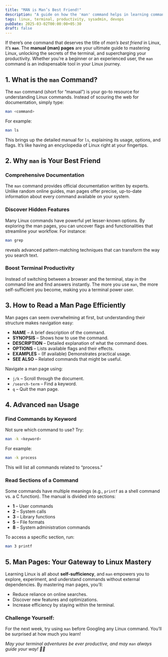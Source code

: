 ```yaml
---
title: "MAN is Man’s Best Friend!"
description: "A guide on how the 'man' command helps in learning commands and boosting terminal productivity."
tags: linux, terminal, productivity, sysadmin, devops
pubDate: 2025-03-02T00:00:00+05:30
draft: false
---
```


If there’s one command that deserves the title of _man’s best friend_ in Linux, it’s **`man`**. The **manual (man) pages** are your ultimate guide to mastering Linux, unlocking the secrets of the terminal, and supercharging your productivity. Whether you’re a beginner or an experienced user, the `man` command is an indispensable tool in your Linux journey.

## 1. **What is the `man` Command?**

The `man` command (short for “manual”) is your go-to resource for understanding Linux commands. Instead of scouring the web for documentation, simply type:

```sh
man <command>
```

For example:

```sh
man ls
```

This brings up the detailed manual for `ls`, explaining its usage, options, and flags. It’s like having an encyclopedia of Linux right at your fingertips.

## 2. **Why `man` is Your Best Friend**

### **Comprehensive Documentation**
The `man` command provides official documentation written by experts. Unlike random online guides, man pages offer precise, up-to-date information about every command available on your system.

### **Discover Hidden Features**
Many Linux commands have powerful yet lesser-known options. By exploring the man pages, you can uncover flags and functionalities that streamline your workflow. For instance:

```sh
man grep
```

reveals advanced pattern-matching techniques that can transform the way you search text.

### **Boost Terminal Productivity**
Instead of switching between a browser and the terminal, stay in the command line and find answers instantly. The more you use `man`, the more self-sufficient you become, making you a terminal power user.

## 3. **How to Read a Man Page Efficiently**

Man pages can seem overwhelming at first, but understanding their structure makes navigation easy:

- **NAME** – A brief description of the command.
- **SYNOPSIS** – Shows how to use the command.
- **DESCRIPTION** – Detailed explanation of what the command does.
- **OPTIONS** – Lists available flags and their effects.
- **EXAMPLES** – (If available) Demonstrates practical usage.
- **SEE ALSO** – Related commands that might be useful.

Navigate a man page using:
- `j/k` – Scroll through the document.
- `/search-term` – Find a keyword.
- `q` – Quit the man page.

## 4. **Advanced `man` Usage**

### **Find Commands by Keyword**
Not sure which command to use? Try:

```sh
man -k <keyword>
```

For example:

```sh
man -k process
```

This will list all commands related to “process.”

### **Read Sections of a Command**
Some commands have multiple meanings (e.g., `printf` as a shell command vs. a C function). The manual is divided into sections:

- **1** – User commands
- **2** – System calls
- **3** – Library functions
- **5** – File formats
- **8** – System administration commands

To access a specific section, run:

```sh
man 3 printf
```

## 5. **Man Pages: Your Gateway to Linux Mastery**

Learning Linux is all about **self-sufficiency**, and `man` empowers you to explore, experiment, and understand commands without external dependencies. By mastering man pages, you’ll:
- Reduce reliance on online searches.
- Discover new features and optimizations.
- Increase efficiency by staying within the terminal.

### **Challenge Yourself:**
For the next week, try using `man` before Googling any Linux command. You’ll be surprised at how much you learn!

 _May your terminal adventures be ever productive, and may `man` always guide your way! 🐧✨_
